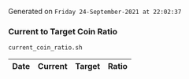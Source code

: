 Generated on `Friday 24-September-2021 at 22:02:37`

### Current to Target Coin Ratio
`current_coin_ratio.sh`

Date|Current|Target|Ratio
---|---|---|---
